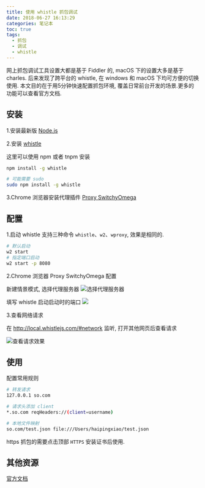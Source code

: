 ```yaml
---
title: 使用 whistle 抓包调试
date: 2018-06-27 16:13:29
categories: 笔记本
toc: true
tags:
  - 抓包
  - 调试
  - whistle
---
```


网上抓包调试工具设置大都是基于 Fiddler 的, macOS 下的设置大多是基于 charles. 后来发现了跨平台的 whistle, 在 windows 和 macOS 下均可方便的切换使用. 本文目的在于用5分钟快速配置抓包环境, 覆盖日常前台开发的场景.更多的功能可以查看官方文档.


## 安装

1.安装最新版 [Node.js](https://nodejs.org/en/)


2.安装 [whistle](http://wproxy.org/whistle/)

这里可以使用 npm 或者 tnpm 安装

```bash
npm install -g whistle

# 可能需要 sudo
sudo npm install -g whistle
```

3.Chrome 浏览器安装代理插件 [Proxy SwitchyOmega](https://chrome.google.com/webstore/detail/proxy-switchyomega/padekgcemlokbadohgkifijomclgjgif)

<!-- more -->

## 配置

1.启动
whistle 支持三种命令 `whistle`、`w2`、`wproxy`, 效果是相同的.

```bash
# 默认启动
w2 start
# 指定端口启动
w2 start -p 8080
```

2.Chrome 浏览器 Proxy SwitchyOmega 配置

新建情景模式, 选择代理服务器
![选择代理服务器](/images/article/1075711.jpg)

填写 whistle 启动启动时的端口
![](/images/article/48036690.jpg)


3.查看网络请求

在 http://local.whistlejs.com/#network 监听, 打开其他网页后查看请求

![查看请求效果](/images/article/74710244.jpg)

## 使用

配置常用规则

```bash
# 转发请求
127.0.0.1 so.com

# 请求头添加 client
*.so.com reqHeaders://(client=username)

# 本地文件映射
so.com/test.json file:///Users/haipingxiao/test.json


```

https 抓包的需要点击顶部 `HTTPS` 安装证书后使用.


## 其他资源

[官方文档](http://wproxy.org/whistle/)
